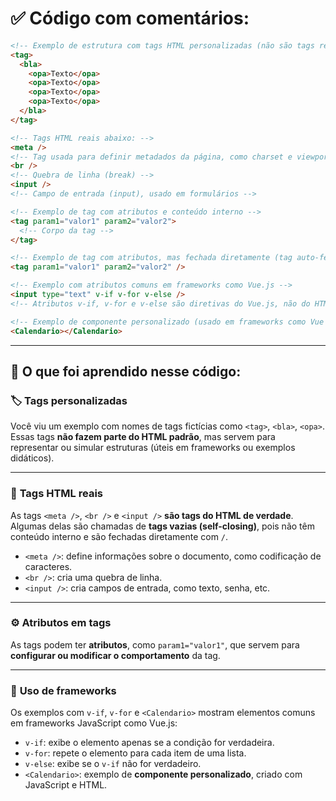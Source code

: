 # ✅ Código com comentários:

```html
<!-- Exemplo de estrutura com tags HTML personalizadas (não são tags reais) -->
<tag>
  <bla>
    <opa>Texto</opa>
    <opa>Texto</opa>
    <opa>Texto</opa>
    <opa>Texto</opa>
  </bla>
</tag>

<!-- Tags HTML reais abaixo: -->
<meta />
<!-- Tag usada para definir metadados da página, como charset e viewport -->
<br />
<!-- Quebra de linha (break) -->
<input />
<!-- Campo de entrada (input), usado em formulários -->

<!-- Exemplo de tag com atributos e conteúdo interno -->
<tag param1="valor1" param2="valor2">
  <!-- Corpo da tag -->
</tag>

<!-- Exemplo de tag com atributos, mas fechada diretamente (tag auto-fechada) -->
<tag param1="valor1" param2="valor2" />

<!-- Exemplo com atributos comuns em frameworks como Vue.js -->
<input type="text" v-if v-for v-else />
<!-- Atributos v-if, v-for e v-else são diretivas do Vue.js, não do HTML puro -->

<!-- Exemplo de componente personalizado (usado em frameworks como Vue ou React) -->
<Calendario></Calendario>
```

---

## 📘 **O que foi aprendido nesse código:**

### 🏷️ **Tags personalizadas**

Você viu um exemplo com nomes de tags fictícias como `<tag>`, `<bla>`, `<opa>`. Essas tags **não fazem parte do HTML padrão**, mas servem para representar ou simular estruturas (úteis em frameworks ou exemplos didáticos).

---

### 🧱 **Tags HTML reais**

As tags `<meta />`, `<br />` e `<input />` **são tags do HTML de verdade**. Algumas delas são chamadas de **tags vazias (self-closing)**, pois não têm conteúdo interno e são fechadas diretamente com `/`.

- `<meta />`: define informações sobre o documento, como codificação de caracteres.
- `<br />`: cria uma quebra de linha.
- `<input />`: cria campos de entrada, como texto, senha, etc.

---

### ⚙️ **Atributos em tags**

As tags podem ter **atributos**, como `param1="valor1"`, que servem para **configurar ou modificar o comportamento** da tag.

---

### 🧩 **Uso de frameworks**

Os exemplos com `v-if`, `v-for` e `<Calendario>` mostram elementos comuns em frameworks JavaScript como Vue.js:

- `v-if`: exibe o elemento apenas se a condição for verdadeira.
- `v-for`: repete o elemento para cada item de uma lista.
- `v-else`: exibe se o `v-if` não for verdadeiro.
- `<Calendario>`: exemplo de **componente personalizado**, criado com JavaScript e HTML.
